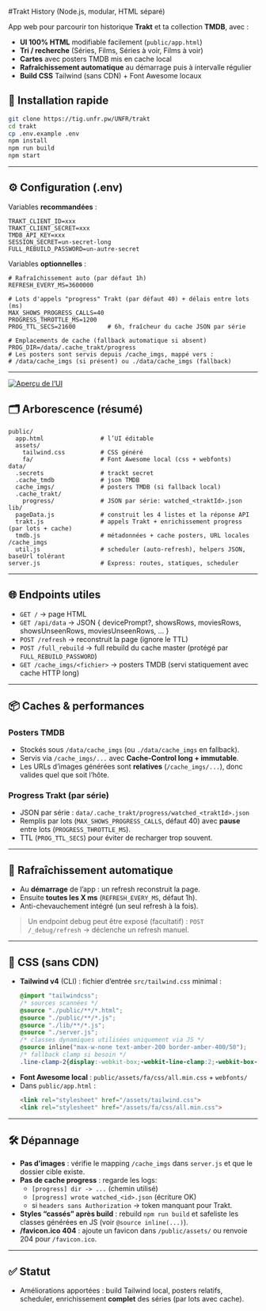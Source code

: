 
#Trakt History (Node.js, modular, HTML séparé)

App web pour parcourir ton historique **Trakt** et ta collection **TMDB**, avec :
- **UI 100% HTML** modifiable facilement (`public/app.html`)
- **Tri / recherche** (Séries, Films, Séries à voir, Films à voir)
- **Cartes** avec posters TMDB mis en cache local
- **Rafraîchissement automatique** au démarrage puis à intervalle régulier
- **Build CSS** Tailwind (sans CDN) + Font Awesome locaux


## 🚀 Installation rapide

```bash
git clone https://tig.unfr.pw/UNFR/trakt
cd trakt
cp .env.example .env
npm install
npm run build
npm start
```

---

## ⚙️ Configuration (.env)

Variables **recommandées** :
```env
TRAKT_CLIENT_ID=xxx
TRAKT_CLIENT_SECRET=xxx
TMDB_API_KEY=xxx
SESSION_SECRET=un-secret-long
FULL_REBUILD_PASSWORD=un-autre-secret
```

Variables **optionnelles** :
```env
# Rafraîchissement auto (par défaut 1h)
REFRESH_EVERY_MS=3600000

# Lots d'appels "progress" Trakt (par défaut 40) + délais entre lots (ms)
MAX_SHOWS_PROGRESS_CALLS=40
PROGRESS_THROTTLE_MS=1200
PROG_TTL_SECS=21600         # 6h, fraîcheur du cache JSON par série

# Emplacements de cache (fallback automatique si absent)
PROG_DIR=/data/.cache_trakt/progress
# Les posters sont servis depuis /cache_imgs, mappé vers :
# /data/cache_imgs (si présent) ou ./data/cache_imgs (fallback)
```

---

[![Aperçu de l’UI](docs/img/screenshot-ui.png)](docs/img/screenshot-ui.png)

## 🗂️ Arborescence (résumé)

```
public/
  app.html                # l’UI éditable
  assets/
    tailwind.css          # CSS généré
    fa/                   # Font Awesome local (css + webfonts)
data/
  .secrets                # trackt secret
  .cache_tmdb             # json TMDB 
  cache_imgs/             # posters TMDB (si fallback local)
  .cache_trakt/
    progress/             # JSON par série: watched_<traktId>.json
lib/
  pageData.js             # construit les 4 listes et la réponse API
  trakt.js                # appels Trakt + enrichissement progress (par lots + cache)
  tmdb.js                 # métadonnées + cache posters, URL locales /cache_imgs
  util.js                 # scheduler (auto-refresh), helpers JSON, baseUrl tolérant
server.js                 # Express: routes, statiques, scheduler
```

---

## 🌐 Endpoints utiles

- `GET /` → page HTML
- `GET /api/data` → JSON { devicePrompt?, showsRows, moviesRows, showsUnseenRows, moviesUnseenRows, ... }
- `POST /refresh` → reconstruit la page (ignore le TTL)
- `POST /full_rebuild` → full rebuild du cache master (protégé par `FULL_REBUILD_PASSWORD`)
- `GET /cache_imgs/<fichier>` → posters TMDB (servi statiquement avec cache HTTP long)

---

## 📦 Caches & performances

### Posters TMDB
- Stockés sous `/data/cache_imgs` (ou `./data/cache_imgs` en fallback).
- Servis via `/cache_imgs/...` avec **Cache-Control long + immutable**.
- Les URLs d’images générées sont **relatives** (`/cache_imgs/...`), donc valides quel que soit l’hôte.

### Progress Trakt (par série)
- JSON par série : `data/.cache_trakt/progress/watched_<traktId>.json`
- Remplis par lots (`MAX_SHOWS_PROGRESS_CALLS`, défaut 40) avec **pause** entre lots (`PROGRESS_THROTTLE_MS`).
- TTL (`PROG_TTL_SECS`) pour éviter de recharger trop souvent.

---

## 🔁 Rafraîchissement automatique

- Au **démarrage** de l’app : un refresh reconstruit la page.
- Ensuite **toutes les X ms** (`REFRESH_EVERY_MS`, défaut 1h).
- Anti-chevauchement intégré (un seul refresh à la fois).

> Un endpoint debug peut être exposé (facultatif) :
> `POST /_debug/refresh` → déclenche un refresh manuel.

---

## 🎨 CSS (sans CDN)

- **Tailwind v4** (CLI) : fichier d’entrée `src/tailwind.css` minimal :
  ```css
  @import "tailwindcss";
  /* sources scannées */
  @source "./public/**/*.html";
  @source "./public/**/*.js";
  @source "./lib/**/*.js";
  @source "./server.js";
  /* classes dynamiques utilisées uniquement via JS */
  @source inline("max-w-none text-amber-200 border-amber-400/50");
  /* fallback clamp si besoin */
  .line-clamp-2{display:-webkit-box;-webkit-line-clamp:2;-webkit-box-orient:vertical;overflow:hidden;}
  ```
- **Font Awesome local** : `public/assets/fa/css/all.min.css` + `webfonts/`
- Dans `public/app.html` :
  ```html
  <link rel="stylesheet" href="/assets/tailwind.css">
  <link rel="stylesheet" href="/assets/fa/css/all.min.css">
  ```

---

## 🛠️ Dépannage

- **Pas d’images** : vérifie le mapping `/cache_imgs` dans `server.js` et que le dossier cible existe.
- **Pas de cache progress** : regarde les logs:
  - `[progress] dir -> ...` (chemin utilisé)
  - `[progress] wrote watched_<id>.json` (écriture OK)
  - si `headers sans Authorization` → token manquant pour Trakt.
- **Styles “cassés” après build** : rebuild `npm run build` et safeliste les classes générées en JS (voir `@source inline(...)`).
- **/favicon.ico 404** : ajoute un favicon dans `/public/assets/` ou renvoie 204 pour `/favicon.ico`.

---

## ✅ Statut

- Améliorations apportées : build Tailwind local, posters relatifs, scheduler, enrichissement **complet** des séries (par lots avec cache).



